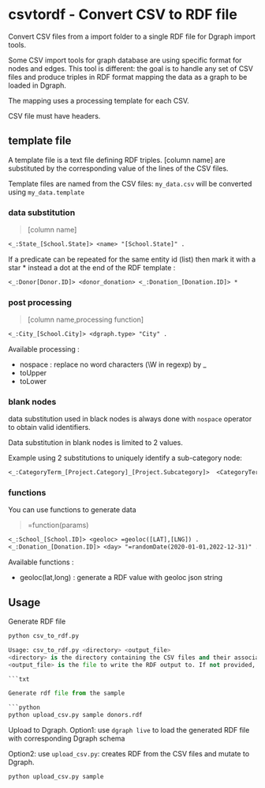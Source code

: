 # csvtordf - Convert CSV to RDF file

Convert CSV files from a import folder to a single RDF file for Dgraph import tools.

Some CSV import tools for graph database are using specific format for nodes and edges.
This tool is different: the goal is to handle any set of CSV files and produce triples in RDF format mapping the data as a graph to be loaded in Dgraph.

The mapping uses a processing template for each CSV.

CSV file must have headers.

## template file

A template file is a text file defining RDF triples.
[column name] are substituted by the corresponding value of the lines of the CSV files.

Template files are named from the CSV files:
`my_data.csv` will be converted using `my_data.template`

### data substitution

> [column name]

```txt
<_:State_[School.State]> <name> "[School.State]" .

```

If a predicate can be repeated for the same entity id (list) then mark it with a star \* instead a dot at the end of the RDF template :

```txt
<_:Donor[Donor.ID]> <donor_donation> <_:Donation_[Donation.ID]> *
```


### post processing

> [column name,processing function]

```txt
<_:City_[School.City]> <dgraph.type> "City" .
```

Available processing :

- nospace : replace no word characters (\W in regexp) by \_
- toUpper
- toLower
### blank nodes
data substitution used in black nodes is always done with `nospace` operator to obtain valid identifiers.

Data substitution in blank nodes is limited to 2 values.

Example using 2 substitutions to uniquely identify a sub-category node:
```txt
<_:CategoryTerm_[Project.Category]_[Project.Subcategory]>  <CategoryTerm.label@en>  "[Project.Subcategory]" .
```


### functions

You can use functions to generate data

> =function(params)

```txt
<_:School_[School.ID]> <geoloc> =geoloc([LAT],[LNG]) .
<_:Donation_[Donation.ID]> <day> "=randomDate(2020-01-01,2022-12-31)" .
```

Available functions :

- geoloc(lat,long) : generate a RDF value with geoloc json string

## Usage

Generate RDF file

````python
python csv_to_rdf.py

Usage: csv_to_rdf.py <directory> <output_file>
<directory> is the directory containing the CSV files and their associated templates
<output_file> is the file to write the RDF output to. If not provided, the output will be written to stdout

```txt

Generate rdf file from the sample

```python
python upload_csv.py sample donors.rdf
````

Upload to Dgraph.
Option1: use `dgraph live` to load the generated RDF file with corresponding Dgraph schema

Option2: use `upload_csv.py`: creates RDF from the CSV files and mutate to Dgraph.

```python
python upload_csv.py sample

```
